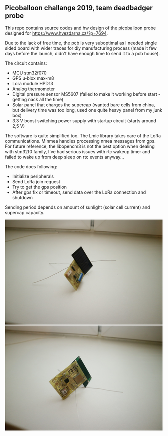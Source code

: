 Picoballoon challange 2019, team deadbadger probe
-------------------------------------------------

This repo contains source codes and hw design of the picoballoon probe designed
for https://www.hvezdarna.cz/?p=7694.

Due to the lack of free time, the pcb is very suboptimal as I needed single sided
board with wider traces for diy manufacturing process (made it few days before the
launch, didn't have enough time to send it to a pcb house).

The circuit contains:
- MCU stm32f070
- GPS u-blox max-m8
- Lora module HPD13
- Analog thermometer
- Digital pressure sensor MS5607 (failed to make it working before start - getting nack all the time)
- Solar panel that charges the supercap (wanted bare cells from china, but delivery time was too long, used one quite heavy panel from my junk box)
- 3.3 V boost switching power supply with startup circuit (starts around 2,5 V)

The software is quite simplified too. The Lmic library takes care of the LoRa
communications. Minmea handles processing nmea messages from gps. For future
reference, the libopencm3 is not the best option when dealing with stm32f0
family, I've had serious issues with rtc wakeup timer and failed
to wake up from deep sleep on rtc events anyway...

The code does following:
- Initialize peripherals
- Send LoRa join request
- Try to get the gps position
- After gps fix or timeout, send data over the LoRa connection and shutdown

Sending period depends on amount of sunlight (solar cell current) and supercap
capacity.

![Front](./images/front.jpg)
![Back](./images/back.jpg)
